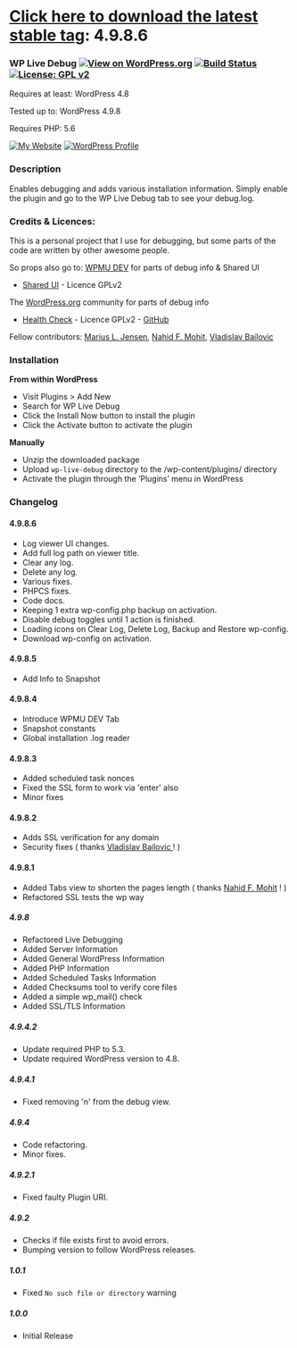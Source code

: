 # [Click here to download the latest stable tag]( https://github.com/mrxkon/wp-live-debug/releases/latest ): 4.9.8.6

### WP Live Debug [![View on WordPress.org](https://img.shields.io/badge/View%20on-WordPress.org-blue.svg)](https://wordpress.org/plugins/wp-live-debug/) [![Build Status](https://travis-ci.org/mrxkon/wp-live-debug.svg?branch=master)](https://travis-ci.org/mrxkon/wp-live-debug) [![License: GPL v2](https://img.shields.io/badge/License-GPL%20v2-F37F40.svg)](http://www.gnu.org/licenses/gpl-2.0.html)

Requires at least: WordPress 4.8

Tested up to: WordPress 4.9.8

Requires PHP: 5.6

[![My Website](https://img.shields.io/badge/My-Website-F37F40.svg)](https://xkon.gr)  [![WordPress Profile](https://img.shields.io/badge/WordPress-Profile-blue.svg)](https://profiles.wordpress.org/xkon)

### Description

Enables debugging and adds various installation information. Simply enable the plugin and go to the WP Live Debug tab to see your debug.log.

### Credits & Licences:

This is a personal project that I use for debugging, but some parts of the code are written by other awesome people.

So props also go to:
[WPMU DEV]( https://premium.wpmudev.org ) for parts of debug info & Shared UI

- [Shared UI]( https://github.com/wpmudev/shared-ui ) - Licence GPLv2

The [WordPress.org]( https://wordpress.org ) community for parts of debug info
- [Health Check]( https://wordpress.org/plugins/health-check/ ) - Licence GPLv2 - [GitHub]( https://github.com/wordpress/health-check )

Fellow contributors: [Marius L. Jensen]( https://github.com/Clorith ), [Nahid F. Mohit]( https://github.com/nfmohit-wpmudev ), [Vladislav Bailovic ]( https://github.com/vladislavbailovic )

### Installation

**From within WordPress**

* Visit Plugins > Add New
* Search for WP Live Debug
* Click the Install Now button to install the plugin
* Click the Activate button to activate the plugin

**Manually**

* Unzip the downloaded package
* Upload `wp-live-debug` directory to the /wp-content/plugins/ directory
* Activate the plugin through the ‘Plugins’ menu in WordPress

### Changelog

#### 4.9.8.6
* Log viewer UI changes.
* Add full log path on viewer title.
* Clear any log.
* Delete any log.
* Various fixes.
* PHPCS fixes.
* Code docs.
* Keeping 1 extra wp-config.php backup on activation.
* Disable debug toggles until 1 action is finished.
* Loading icons on Clear Log, Delete Log, Backup and Restore wp-config.
* Download wp-config on activation.

#### 4.9.8.5
* Add Info to Snapshot

#### 4.9.8.4
* Introduce WPMU DEV Tab
* Snapshot constants
* Global installation .log reader

#### 4.9.8.3
* Added scheduled task nonces
* Fixed the SSL form to work via 'enter' also
* Minor fixes

#### 4.9.8.2
* Adds SSL verification for any domain
* Security fixes ( thanks [Vladislav Bailovic ]( https://github.com/vladislavbailovic ) ! )

#### 4.9.8.1
* Added Tabs view to shorten the pages length ( thanks [Nahid F. Mohit]( https://github.com/nfmohit-wpmudev ) ! )
* Refactored SSL tests the wp way

##### 4.9.8
* Refactored Live Debugging
* Added Server Information
* Added General WordPress Information
* Added PHP Information
* Added Scheduled Tasks Information
* Added Checksums tool to verify core files
* Added a simple wp_mail() check
* Added SSL/TLS Information

##### 4.9.4.2
* Update required PHP to 5.3.
* Update required WordPress version to 4.8.

##### 4.9.4.1
* Fixed removing 'n' from the debug view.

##### 4.9.4
* Code refactoring.
* Minor fixes.

##### 4.9.2.1

* Fixed faulty Plugin URI.

##### 4.9.2

* Checks if file exists first to avoid errors.
* Bumping version to follow WordPress releases.

##### 1.0.1

* Fixed `No such file or directory` warning

##### 1.0.0

* Initial Release
